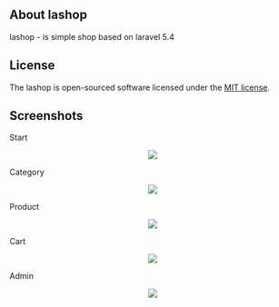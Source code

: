 ## About lashop

lashop - is simple shop based on laravel 5.4

## License

The lashop is open-sourced software licensed under the [MIT license](http://opensource.org/licenses/MIT).

## Screenshots

Start
<p align="center"><img src="http://i.piccy.info/i9/b255829d249a408c5cf910e362d509e8/1488824128/161044/1095761/start.jpg"></p>

Category
<p align="center"><img src="http://i.piccy.info/i9/204a8a47caf300046edb4df643a1da8d/1488824188/163118/1095761/category.jpg"></p>

Product
<p align="center"><img src="http://i.piccy.info/i9/c81d7b6bbbed08d6780638920423ce3b/1488824280/64819/1095761/product.jpg"></p>

Cart
<p align="center"><img src="http://i.piccy.info/i9/b1dba3c98602e71f1195454181cf380c/1488824335/44802/1095761/cart.jpg"></p>

Admin
<p align="center"><img src="http://i.piccy.info/i9/0ff9be56c0cd83a58803ab09612df933/1488824380/49988/1095761/admin2.jpg"></p>
